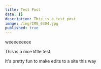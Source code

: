 ```yaml
---
title: Test Post
date: {}
description: This is a test post
image: /img/IMG_0304.jpg
published: true
---
```


weeeeeeeee

This is a nice little test

It's pretty fun to make edits to a site this way
